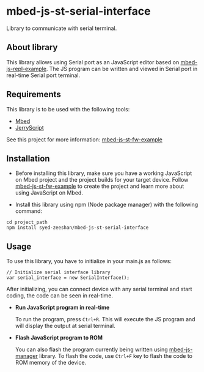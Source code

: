# mbed-js-st-serial-interface
Library to communicate with serial terminal.

## About library
This library allows using Serial port as an JavaScript editor based on [mbed-js-repl-example](https://github.com/ARMmbed/mbed-js-repl-example). The JS program can be written and viewed in Serial port in real-time Serial port terminal. 

## Requirements
This library is to be used with the following tools:
* [Mbed](https://www.mbed.com/en/platform/mbed-os/)
* [JerryScript](https://github.com/jerryscript-project/jerryscript)

See this project for more information: [mbed-js-st-fw-example](https://github.com/ARMmbed/mbed-js-st-fw-example)

## Installation
* Before installing this library, make sure you have a working JavaScript on Mbed project and the project builds for your target device.
Follow [mbed-js-st-fw-example](https://github.com/ARMmbed/mbed-js-st-fw-example) to create the project and learn more about using JavaScript on Mbed.

* Install this library using npm (Node package manager) with the following command:
```
cd project_path
npm install syed-zeeshan/mbed-js-st-serial-interface
```

## Usage
To use this library, you have to initialize in your main.js as follows:
```
// Initialize serial interface library
var serial_interface = new SerialInterface();

```
After initializing, you can connect device with any serial terminal and start coding, the code can be seen in real-time.

* __Run JavaScript program in real-time__

    To run the program, press `Ctrl+R`. This will execute the JS program and will display the output at serial terminal.

* __Flash JavaScript program to ROM__

    You can also flash the program currently being written using [mbed-js-manager](https://github.com/syed-zeeshan/mbed-js-manager) library. To flash the code, use `Ctrl+F` key to flash the code to ROM memory of the device.

